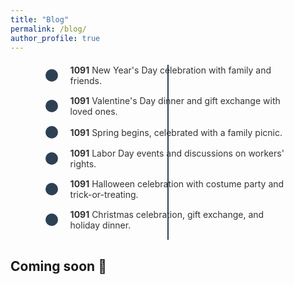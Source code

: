 ```yaml
---
title: "Blog"
permalink: /blog/
author_profile: true
---
```


<style>
  .timeline-container {
    display: flex;
    flex-direction: column;
    align-items: center; /* Centers items along the line */
    position: relative;
    margin: 20px 0;
  }
  .timeline-line {
    position: absolute;
    width: 2px; /* Thickness of the line */
    background-color: #2E4053; /* Line color */
    top: 0;
    bottom: 0;
    left: 50%; /* Center line horizontally */
    transform: translateX(-50%); /* Ensures the line is centered */
  }
  .timeline-item {
    display: flex;
    align-items: center;
    margin-bottom: 15px;
    width: 100%;
    justify-content: center; /* Centers the circles on the line */
  }
  .date-circle {
    background-color: #2E4053; /* Circle color */
    border-radius: 50%;
    width: 20px; /* Circle size */
    height: 20px;
    position: relative;
    z-index: 1; /* Ensures circles appear above the line */
  }
  .event-text {
    font-size: 14px; /* Text size */
    color: #333;
    width: 70%; /* Adjusts text width for readability */
    padding-left: 20px; /* Adds space between circle and text */
  }
</style>

<div class="timeline-container">
  <!-- Vertical line running through circles -->
  <div class="timeline-line"></div>

  <!-- Timeline item 1 -->
  <div class="timeline-item">
    <div class="date-circle"></div>
    <div class="event-text"><strong>1091</strong> New Year's Day celebration with family and friends.</div>
  </div>

  <!-- Timeline item 2 -->
  <div class="timeline-item">
    <div class="date-circle"></div>
    <div class="event-text"><strong>1091</strong> Valentine's Day dinner and gift exchange with loved ones.</div>
  </div>

  <!-- Timeline item 3 -->
  <div class="timeline-item">
    <div class="date-circle"></div>
    <div class="event-text"><strong>1091</strong> Spring begins, celebrated with a family picnic.</div>
  </div>

  <!-- Timeline item 4 -->
  <div class="timeline-item">
    <div class="date-circle"></div>
    <div class="event-text"><strong>1091</strong> Labor Day events and discussions on workers' rights.</div>
  </div>

  <!-- Timeline item 5 -->
  <div class="timeline-item">
    <div class="date-circle"></div>
    <div class="event-text"><strong>1091</strong> Halloween celebration with costume party and trick-or-treating.</div>
  </div>

  <!-- Timeline item 6 -->
  <div class="timeline-item">
    <div class="date-circle"></div>
    <div class="event-text"><strong>1091</strong> Christmas celebration, gift exchange, and holiday dinner.</div>
  </div>
</div>



## Coming soon 🚧
<!-- 
Title 
Reads & Roads
### 1. Image on the Left, Text on the Right
<div style="display: flex; align-items: center; margin-bottom: 20px;">
    <figure style="margin: 0; width: 40%; margin-right: 20px;">
        <img src="/images/2c51168a-e899-461c-8578-b9f26bad5544.jpg" alt="description" style="width: 100%;">
        <figcaption style="text-align: center; font-size: 0.9em;">Caption for the first image</figcaption>
    </figure>
    <div>
        <p>Your text goes here on the right side of the image. You can describe the image, provide context, or add any other relevant information.</p>
    </div>
</div>

### 2. Full-width Text Section
<p>Your next text paragraph here. This section can be as long as you need, providing more detail or transitioning between images.</p>

### 3. Image on the Right, Text on the Left
<div style="display: flex; align-items: center; flex-direction: row-reverse; margin-bottom: 20px;">
    <figure style="margin: 0; width: 40%; margin-left: 20px;">
        <img src="/images/e2b03286-c157-49c2-949b-eee78cf4e010.jpg" alt="description" style="width: 100%;">
        <figcaption style="text-align: center; font-size: 0.9em;">Caption for the second image</figcaption>
    </figure>
    <div>
        <p>Your text goes here on the left side of the image. Describe the image or add relevant information here.</p>
    </div>
</div>

### 4. Additional Text Section
<p>Continue with more text here. This can be a longer paragraph or just a transitional sentence before the next image.</p>

### 5. Centered Image
<div style="text-align: center; margin-bottom: 20px;">
    <figure style="display: inline-block; text-align: center;">
        <img src="/images/2c51168a-e899-461c-8578-b9f26bad5544.jpg" alt="description" style="width: 60%;">
        <figcaption style="text-align: center; font-size: 0.9em;">Caption for the centered image</figcaption>
    </figure>
</div>

### 6. Final Text Section
<p>End with a final text section here. You can use this area to conclude the blog post or provide additional thoughts related to the images and text above.</p> -->
